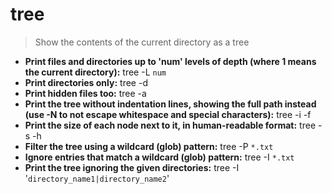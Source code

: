 # tree
> Show the contents of the current directory as a tree
- **Print files and directories up to 'num' levels of depth (where 1 means the current directory):**
tree -L `num`
- **Print directories only:**
tree -d
- **Print hidden files too:**
tree -a
- **Print the tree without indentation lines, showing the full path instead (use -N to not escape whitespace and special characters):**
tree -i -f
- **Print the size of each node next to it, in human-readable format:**
tree -s -h
- **Filter the tree using a wildcard (glob) pattern:**
tree -P `*.txt`
- **Ignore entries that match a wildcard (glob) pattern:**
tree -I `*.txt`
- **Print the tree ignoring the given directories:**
tree -I '`directory_name1|directory_name2`'
